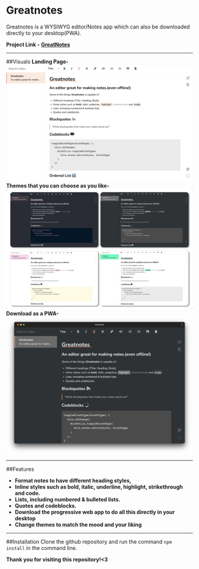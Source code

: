# Greatnotes

Greatnotes is a WYSIWYG editor/Notes app which can also be downloaded directly to your desktop(PWA).


**Project Link -** **[GreatNotes](greatnotes.netlify.app)**
***

##Visuals
**Landing Page-**
![Greatnotes](https://github.com/Arijit1809/Greatnotes/blob/main/images/greatnotes.png?raw=true)
**Themes that you can choose as you like-**
![Themes](https://github.com/Arijit1809/Greatnotes/blob/main/images/themes.jpg?raw=true)
**Download as a PWA-**
![PWA](https://github.com/Arijit1809/Greatnotes/blob/main/images/pwa.png?raw=true)
***

##Features
* **Format notes to have different heading styles,**
* **Inline styles such as bold, italic, underline, highlight, strikethrough and code.**
* **Lists, including numbered & bulleted lists.**
* **Quotes and codeblocks.**
* **Download the progressive web app to do all this directly in your desktop**
* **Change themes to match the mood and your liking**

***

##Installation
Clone the github repository and run the command `npm install` in the command line.

**Thank you for visiting this repository!<3**

​